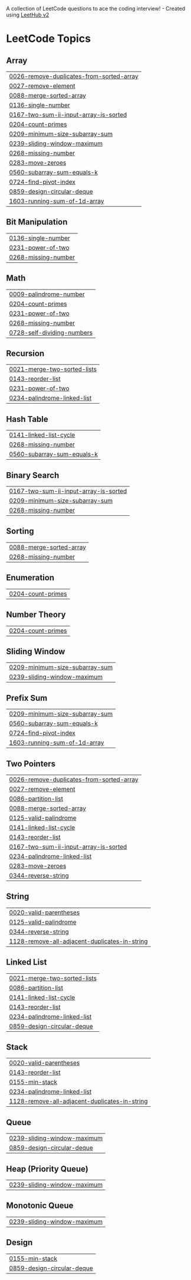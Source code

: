 A collection of LeetCode questions to ace the coding interview! - Created using [LeetHub v2](https://github.com/arunbhardwaj/LeetHub-2.0)
<!---LeetCode Topics Start-->
# LeetCode Topics
## Array
|  |
| ------- |
| [0026-remove-duplicates-from-sorted-array](https://github.com/kahandboo/leetcode/tree/master/0026-remove-duplicates-from-sorted-array) |
| [0027-remove-element](https://github.com/kahandboo/leetcode/tree/master/0027-remove-element) |
| [0088-merge-sorted-array](https://github.com/kahandboo/leetcode/tree/master/0088-merge-sorted-array) |
| [0136-single-number](https://github.com/kahandboo/leetcode/tree/master/0136-single-number) |
| [0167-two-sum-ii-input-array-is-sorted](https://github.com/kahandboo/leetcode/tree/master/0167-two-sum-ii-input-array-is-sorted) |
| [0204-count-primes](https://github.com/kahandboo/leetcode/tree/master/0204-count-primes) |
| [0209-minimum-size-subarray-sum](https://github.com/kahandboo/leetcode/tree/master/0209-minimum-size-subarray-sum) |
| [0239-sliding-window-maximum](https://github.com/kahandboo/leetcode/tree/master/0239-sliding-window-maximum) |
| [0268-missing-number](https://github.com/kahandboo/leetcode/tree/master/0268-missing-number) |
| [0283-move-zeroes](https://github.com/kahandboo/leetcode/tree/master/0283-move-zeroes) |
| [0560-subarray-sum-equals-k](https://github.com/kahandboo/leetcode/tree/master/0560-subarray-sum-equals-k) |
| [0724-find-pivot-index](https://github.com/kahandboo/leetcode/tree/master/0724-find-pivot-index) |
| [0859-design-circular-deque](https://github.com/kahandboo/leetcode/tree/master/0859-design-circular-deque) |
| [1603-running-sum-of-1d-array](https://github.com/kahandboo/leetcode/tree/master/1603-running-sum-of-1d-array) |
## Bit Manipulation
|  |
| ------- |
| [0136-single-number](https://github.com/kahandboo/leetcode/tree/master/0136-single-number) |
| [0231-power-of-two](https://github.com/kahandboo/leetcode/tree/master/0231-power-of-two) |
| [0268-missing-number](https://github.com/kahandboo/leetcode/tree/master/0268-missing-number) |
## Math
|  |
| ------- |
| [0009-palindrome-number](https://github.com/kahandboo/leetcode/tree/master/0009-palindrome-number) |
| [0204-count-primes](https://github.com/kahandboo/leetcode/tree/master/0204-count-primes) |
| [0231-power-of-two](https://github.com/kahandboo/leetcode/tree/master/0231-power-of-two) |
| [0268-missing-number](https://github.com/kahandboo/leetcode/tree/master/0268-missing-number) |
| [0728-self-dividing-numbers](https://github.com/kahandboo/leetcode/tree/master/0728-self-dividing-numbers) |
## Recursion
|  |
| ------- |
| [0021-merge-two-sorted-lists](https://github.com/kahandboo/leetcode/tree/master/0021-merge-two-sorted-lists) |
| [0143-reorder-list](https://github.com/kahandboo/leetcode/tree/master/0143-reorder-list) |
| [0231-power-of-two](https://github.com/kahandboo/leetcode/tree/master/0231-power-of-two) |
| [0234-palindrome-linked-list](https://github.com/kahandboo/leetcode/tree/master/0234-palindrome-linked-list) |
## Hash Table
|  |
| ------- |
| [0141-linked-list-cycle](https://github.com/kahandboo/leetcode/tree/master/0141-linked-list-cycle) |
| [0268-missing-number](https://github.com/kahandboo/leetcode/tree/master/0268-missing-number) |
| [0560-subarray-sum-equals-k](https://github.com/kahandboo/leetcode/tree/master/0560-subarray-sum-equals-k) |
## Binary Search
|  |
| ------- |
| [0167-two-sum-ii-input-array-is-sorted](https://github.com/kahandboo/leetcode/tree/master/0167-two-sum-ii-input-array-is-sorted) |
| [0209-minimum-size-subarray-sum](https://github.com/kahandboo/leetcode/tree/master/0209-minimum-size-subarray-sum) |
| [0268-missing-number](https://github.com/kahandboo/leetcode/tree/master/0268-missing-number) |
## Sorting
|  |
| ------- |
| [0088-merge-sorted-array](https://github.com/kahandboo/leetcode/tree/master/0088-merge-sorted-array) |
| [0268-missing-number](https://github.com/kahandboo/leetcode/tree/master/0268-missing-number) |
## Enumeration
|  |
| ------- |
| [0204-count-primes](https://github.com/kahandboo/leetcode/tree/master/0204-count-primes) |
## Number Theory
|  |
| ------- |
| [0204-count-primes](https://github.com/kahandboo/leetcode/tree/master/0204-count-primes) |
## Sliding Window
|  |
| ------- |
| [0209-minimum-size-subarray-sum](https://github.com/kahandboo/leetcode/tree/master/0209-minimum-size-subarray-sum) |
| [0239-sliding-window-maximum](https://github.com/kahandboo/leetcode/tree/master/0239-sliding-window-maximum) |
## Prefix Sum
|  |
| ------- |
| [0209-minimum-size-subarray-sum](https://github.com/kahandboo/leetcode/tree/master/0209-minimum-size-subarray-sum) |
| [0560-subarray-sum-equals-k](https://github.com/kahandboo/leetcode/tree/master/0560-subarray-sum-equals-k) |
| [0724-find-pivot-index](https://github.com/kahandboo/leetcode/tree/master/0724-find-pivot-index) |
| [1603-running-sum-of-1d-array](https://github.com/kahandboo/leetcode/tree/master/1603-running-sum-of-1d-array) |
## Two Pointers
|  |
| ------- |
| [0026-remove-duplicates-from-sorted-array](https://github.com/kahandboo/leetcode/tree/master/0026-remove-duplicates-from-sorted-array) |
| [0027-remove-element](https://github.com/kahandboo/leetcode/tree/master/0027-remove-element) |
| [0086-partition-list](https://github.com/kahandboo/leetcode/tree/master/0086-partition-list) |
| [0088-merge-sorted-array](https://github.com/kahandboo/leetcode/tree/master/0088-merge-sorted-array) |
| [0125-valid-palindrome](https://github.com/kahandboo/leetcode/tree/master/0125-valid-palindrome) |
| [0141-linked-list-cycle](https://github.com/kahandboo/leetcode/tree/master/0141-linked-list-cycle) |
| [0143-reorder-list](https://github.com/kahandboo/leetcode/tree/master/0143-reorder-list) |
| [0167-two-sum-ii-input-array-is-sorted](https://github.com/kahandboo/leetcode/tree/master/0167-two-sum-ii-input-array-is-sorted) |
| [0234-palindrome-linked-list](https://github.com/kahandboo/leetcode/tree/master/0234-palindrome-linked-list) |
| [0283-move-zeroes](https://github.com/kahandboo/leetcode/tree/master/0283-move-zeroes) |
| [0344-reverse-string](https://github.com/kahandboo/leetcode/tree/master/0344-reverse-string) |
## String
|  |
| ------- |
| [0020-valid-parentheses](https://github.com/kahandboo/leetcode/tree/master/0020-valid-parentheses) |
| [0125-valid-palindrome](https://github.com/kahandboo/leetcode/tree/master/0125-valid-palindrome) |
| [0344-reverse-string](https://github.com/kahandboo/leetcode/tree/master/0344-reverse-string) |
| [1128-remove-all-adjacent-duplicates-in-string](https://github.com/kahandboo/leetcode/tree/master/1128-remove-all-adjacent-duplicates-in-string) |
## Linked List
|  |
| ------- |
| [0021-merge-two-sorted-lists](https://github.com/kahandboo/leetcode/tree/master/0021-merge-two-sorted-lists) |
| [0086-partition-list](https://github.com/kahandboo/leetcode/tree/master/0086-partition-list) |
| [0141-linked-list-cycle](https://github.com/kahandboo/leetcode/tree/master/0141-linked-list-cycle) |
| [0143-reorder-list](https://github.com/kahandboo/leetcode/tree/master/0143-reorder-list) |
| [0234-palindrome-linked-list](https://github.com/kahandboo/leetcode/tree/master/0234-palindrome-linked-list) |
| [0859-design-circular-deque](https://github.com/kahandboo/leetcode/tree/master/0859-design-circular-deque) |
## Stack
|  |
| ------- |
| [0020-valid-parentheses](https://github.com/kahandboo/leetcode/tree/master/0020-valid-parentheses) |
| [0143-reorder-list](https://github.com/kahandboo/leetcode/tree/master/0143-reorder-list) |
| [0155-min-stack](https://github.com/kahandboo/leetcode/tree/master/0155-min-stack) |
| [0234-palindrome-linked-list](https://github.com/kahandboo/leetcode/tree/master/0234-palindrome-linked-list) |
| [1128-remove-all-adjacent-duplicates-in-string](https://github.com/kahandboo/leetcode/tree/master/1128-remove-all-adjacent-duplicates-in-string) |
## Queue
|  |
| ------- |
| [0239-sliding-window-maximum](https://github.com/kahandboo/leetcode/tree/master/0239-sliding-window-maximum) |
| [0859-design-circular-deque](https://github.com/kahandboo/leetcode/tree/master/0859-design-circular-deque) |
## Heap (Priority Queue)
|  |
| ------- |
| [0239-sliding-window-maximum](https://github.com/kahandboo/leetcode/tree/master/0239-sliding-window-maximum) |
## Monotonic Queue
|  |
| ------- |
| [0239-sliding-window-maximum](https://github.com/kahandboo/leetcode/tree/master/0239-sliding-window-maximum) |
## Design
|  |
| ------- |
| [0155-min-stack](https://github.com/kahandboo/leetcode/tree/master/0155-min-stack) |
| [0859-design-circular-deque](https://github.com/kahandboo/leetcode/tree/master/0859-design-circular-deque) |
<!---LeetCode Topics End-->
